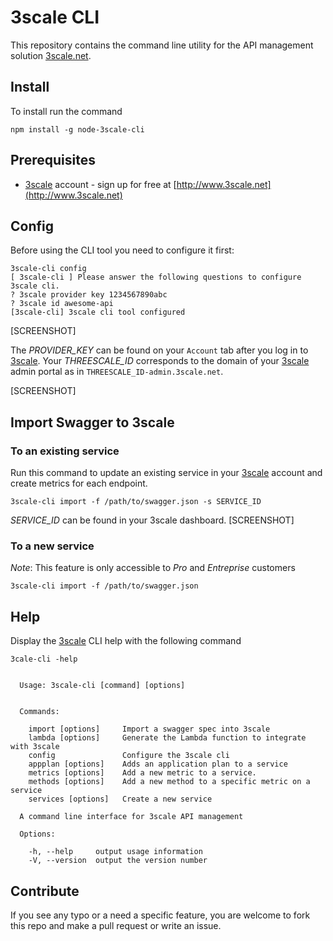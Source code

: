 # 3scale CLI

This repository contains the command line utility for the API management solution [3scale.net](http://3scale.net).

## Install

To install run the command

`npm install -g node-3scale-cli`

## Prerequisites
* [3scale](http://3scale.net) account - sign up for free at [http://www.3scale.net](http://www.3scale.net)


## Config

Before using the CLI tool you need to configure it first:

```
3scale-cli config
[ 3scale-cli ] Please answer the following questions to configure 3scale cli.
? 3scale provider key 1234567890abc
? 3scale id awesome-api
[3scale-cli] 3scale cli tool configured
```
[SCREENSHOT]

The *PROVIDER_KEY* can be found on your `Account` tab after you log in to [3scale](http://3scale.net).
Your *THREESCALE_ID* corresponds to the domain of your [3scale](http://3scale.net) admin portal as in `THREESCALE_ID-admin.3scale.net`.

[SCREENSHOT]

## Import Swagger to 3scale

### To an existing service

Run this command to update an existing service in your [3scale](http://3scale.net) account and create metrics for each endpoint.

`3scale-cli import -f /path/to/swagger.json -s SERVICE_ID`

*SERVICE_ID* can be found in your 3scale dashboard.
[SCREENSHOT]

### To a new service

*Note*: This feature is only accessible to *Pro* and *Entreprise* customers

`3scale-cli import -f /path/to/swagger.json`

## Help

Display the [3scale](http://3scale.net) CLI help with the following command

`3cale-cli -help`

```

  Usage: 3scale-cli [command] [options]


  Commands:

    import [options]     Import a swagger spec into 3scale
    lambda [options]     Generate the Lambda function to integrate with 3scale
    config               Configure the 3scale cli
    appplan [options]    Adds an application plan to a service
    metrics [options]    Add a new metric to a service.
    methods [options]    Add a new method to a specific metric on a service
    services [options]   Create a new service

  A command line interface for 3scale API management

  Options:

    -h, --help     output usage information
    -V, --version  output the version number
```

## Contribute
If you see any typo or a need a specific feature, you are welcome to fork this repo and make a pull request or write an issue.
